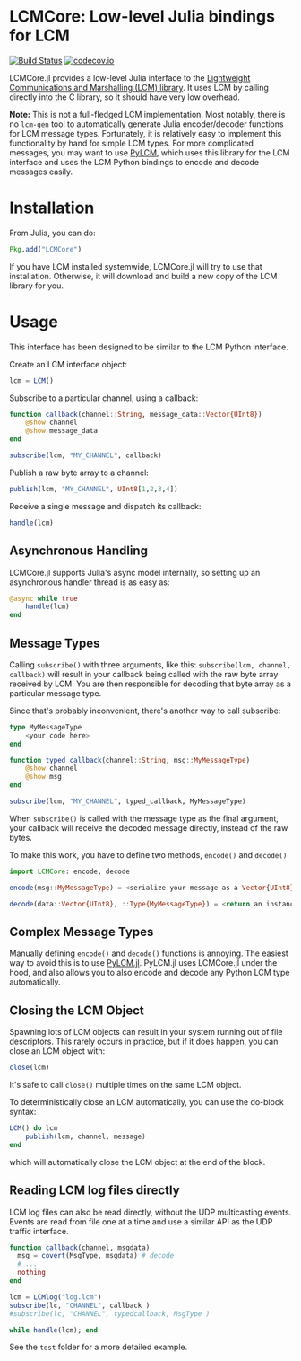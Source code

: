 # LCMCore: Low-level Julia bindings for LCM

[![Build Status](https://travis-ci.org/rdeits/LCMCore.jl.svg?branch=master)](https://travis-ci.org/rdeits/LCMCore.jl)
[![codecov.io](https://codecov.io/github/rdeits/LCMCore.jl/coverage.svg?branch=master)](https://codecov.io/github/rdeits/LCMCore.jl?branch=master)

LCMCore.jl provides a low-level Julia interface to the [Lightweight Communications and Marshalling (LCM) library](https://lcm-proj.github.io/). It uses LCM by calling directly into the C library, so it should have very low overhead.

**Note:** This is not a full-fledged LCM implementation. Most notably, there is no `lcm-gen` tool to automatically generate Julia encoder/decoder functions for LCM message types. Fortunately, it is relatively easy to implement this functionality by hand for simple LCM types. For more complicated messages, you may want to use [PyLCM](https://github.com/rdeits/PyLCM.jl), which uses this library for the LCM interface and uses the LCM Python bindings to encode and decode messages easily.

# Installation

From Julia, you can do:

```julia
Pkg.add("LCMCore")
```

If you have LCM installed systemwide, LCMCore.jl will try to use that installation. Otherwise, it will download and build a new copy of the LCM library for you.

# Usage

This interface has been designed to be similar to the LCM Python interface.

Create an LCM interface object:

```julia
lcm = LCM()
```

Subscribe to a particular channel, using a callback:

```julia
function callback(channel::String, message_data::Vector{UInt8})
    @show channel
    @show message_data
end

subscribe(lcm, "MY_CHANNEL", callback)
```

Publish a raw byte array to a channel:

```julia
publish(lcm, "MY_CHANNEL", UInt8[1,2,3,4])
```

Receive a single message and dispatch its callback:

```julia
handle(lcm)
```

## Asynchronous Handling

LCMCore.jl supports Julia's async model internally, so setting up an asynchronous handler thread is as easy as:

```julia
@async while true
    handle(lcm)
end
```

## Message Types

Calling `subscribe()` with three arguments, like this: `subscribe(lcm, channel, callback)` will result in your callback being called with the raw byte array received by LCM. You are then responsible for decoding that byte array as a particular message type.

Since that's probably inconvenient, there's another way to call subscribe:

```julia
type MyMessageType
    <your code here>
end

function typed_callback(channel::String, msg::MyMessageType)
    @show channel
    @show msg
end

subscribe(lcm, "MY_CHANNEL", typed_callback, MyMessageType)
```

When `subscribe()` is called with the message type as the final argument, your callback will receive the decoded message directly, instead of the raw bytes.

To make this work, you have to define two methods, `encode()` and `decode()`

```julia
import LCMCore: encode, decode

encode(msg::MyMessageType) = <serialize your message as a Vector{UInt8}>

decode(data::Vector{UInt8}, ::Type{MyMessageType}) = <return an instance of MyMessageType from the given data>
```

## Complex Message Types

Manually defining `encode()` and `decode()` functions is annoying. The easiest way to avoid this is to use [PyLCM.jl](https://github.com/rdeits/PyLCM.jl). PyLCM.jl uses LCMCore.jl under the hood, and also allows you to also encode and decode any Python LCM type automatically.

## Closing the LCM Object

Spawning lots of LCM objects can result in your system running out of file descriptors. This rarely occurs in practice, but if it does happen, you can close an LCM object with:

```julia
close(lcm)
```

It's safe to call `close()` multiple times on the same LCM object.

To deterministically close an LCM automatically, you can use the do-block syntax:

```julia
LCM() do lcm
    publish(lcm, channel, message)
end
```

which will automatically close the LCM object at the end of the block.

## Reading LCM log files directly

LCM log files can also be read directly, without the UDP multicasting events.
Events are read from file one at a time and use a similar API as the UDP traffic interface.
```julia
function callback(channel, msgdata)
  msg = covert(MsgType, msgdata) # decode
  # ...
  nothing
end

lcm = LCMlog("log.lcm")
subscribe(lc, "CHANNEL", callback )
#subscribe(lc, "CHANNEL", typedcallback, MsgType )

while handle(lcm); end
```

See the `test` folder for a more detailed example.
